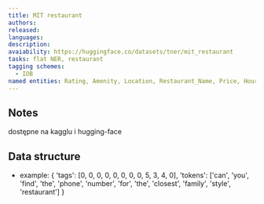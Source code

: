 ```yaml
---
title: MIT restaurant
authors: 
released: 
languages: 
description: 
avaiability: https://huggingface.co/datasets/tner/mit_restaurant
tasks: flat NER, restaurant
tagging schemes:
  - IOB
named entities: Rating, Amenity, Location, Restaurant_Name, Price, Hours, Dish, Cuisine
---
```

## Notes
dostępne na kagglu i hugging-face

## Data structure
- example:
	{
    'tags': [0, 0, 0, 0, 0, 0, 0, 0, 5, 3, 4, 0],
    'tokens': ['can', 'you', 'find', 'the', 'phone', 'number', 'for', 'the', 'closest', 'family', 'style', 'restaurant']
	}